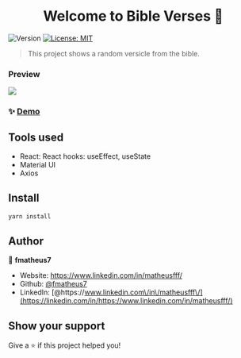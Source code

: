 <h1 align="center">Welcome to Bible Verses  👋</h1>
<p>
  <img alt="Version" src="https://img.shields.io/badge/version-0.1.0-blue.svg?cacheSeconds=2592000" />
  <a href="#" target="_blank">
    <img alt="License: MIT" src="https://img.shields.io/badge/License-MIT-yellow.svg" />
  </a>
</p>

> This project shows a random versicle from the bible.
### Preview

  <img src="https://github.com/fmatheus7/bibble-verses/blob/master/projet_preview.gif">


### ✨ [Demo](https://bibble-verses.vercel.app/)

## Tools used

- React:
  React hooks:
  useEffect, useState
- Material UI
- Axios


## Install

```sh
yarn install
```

## Author

👤 **fmatheus7**

- Website: https://www.linkedin.com/in/matheusfff/
- Github: [@fmatheus7](https://github.com/fmatheus7)
- LinkedIn: [@https:\/\/www.linkedin.com\/in\/matheusfff\/](https://linkedin.com/in/https://www.linkedin.com/in/matheusfff/)

## Show your support

Give a ⭐️ if this project helped you!
